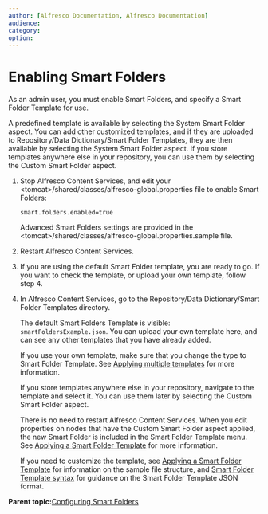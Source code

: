 ```yaml
---
author: [Alfresco Documentation, Alfresco Documentation]
audience: 
category: 
option: 
---
```


# Enabling Smart Folders

As an admin user, you must enable Smart Folders, and specify a Smart Folder Template for use.

A predefined template is available by selecting the System Smart Folder aspect. You can add other customized templates, and if they are uploaded to Repository/Data Dictionary/Smart Folder Templates, they are then available by selecting the System Smart Folder aspect. If you store templates anywhere else in your repository, you can use them by selecting the Custom Smart Folder aspect.

1.  Stop Alfresco Content Services, and edit your <tomcat\>/shared/classes/alfresco-global.properties file to enable Smart Folders:

    ```
    smart.folders.enabled=true
    ```

    Advanced Smart Folders settings are provided in the <tomcat\>/shared/classes/alfresco-global.properties.sample file.

2.  Restart Alfresco Content Services.

3.  If you are using the default Smart Folder template, you are ready to go. If you want to check the template, or upload your own template, follow step 4.

4.  In Alfresco Content Services, go to the Repository/Data Dictionary/Smart Folder Templates directory.

    The default Smart Folders Template is visible: `smartFoldersExample.json`. You can upload your own template here, and can see any other templates that you have already added.

    If you use your own template, make sure that you change the type to Smart Folder Template. See [Applying multiple templates](sf-tutorial-multi.md) for more information.

    If you store templates anywhere else in your repository, navigate to the template and select it. You can use them later by selecting the Custom Smart Folder aspect.

    There is no need to restart Alfresco Content Services. When you edit properties on nodes that have the Custom Smart Folder aspect applied, the new Smart Folder is included in the Smart Folder Template menu. See [Applying a Smart Folder Template](sf-using-aspects.md) for more information.

    If you need to customize the template, see [Applying a Smart Folder Template](sf-using-aspects.md) for information on the sample file structure, and [Smart Folder Template syntax](../concepts/sf-ref-template-guidance.md) for guidance on the Smart Folder Template JSON format.


**Parent topic:**[Configuring Smart Folders](../concepts/sf-intro.md)

